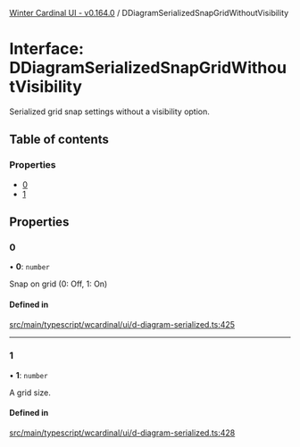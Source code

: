 [Winter Cardinal UI - v0.164.0](../index.md) / DDiagramSerializedSnapGridWithoutVisibility

# Interface: DDiagramSerializedSnapGridWithoutVisibility

Serialized grid snap settings without a visibility option.

## Table of contents

### Properties

- [0](DDiagramSerializedSnapGridWithoutVisibility.md#0)
- [1](DDiagramSerializedSnapGridWithoutVisibility.md#1)

## Properties

### 0

• **0**: `number`

Snap on grid (0: Off, 1: On)

#### Defined in

[src/main/typescript/wcardinal/ui/d-diagram-serialized.ts:425](https://github.com/winter-cardinal/winter-cardinal-ui/blob/v0.164.0/src/main/typescript/wcardinal/ui/d-diagram-serialized.ts#L425)

___

### 1

• **1**: `number`

A grid size.

#### Defined in

[src/main/typescript/wcardinal/ui/d-diagram-serialized.ts:428](https://github.com/winter-cardinal/winter-cardinal-ui/blob/v0.164.0/src/main/typescript/wcardinal/ui/d-diagram-serialized.ts#L428)
